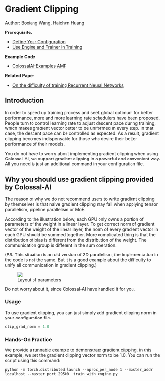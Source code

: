 # Gradient Clipping

Author: Boxiang Wang, Haichen Huang

**Prerequisite:**
- [Define Your Configuration](../basics/define_your_config.md)
- [Use Engine and Trainer in Training](../basics/engine_trainer.md)

**Example Code**
- [ColossalAI-Examples AMP](https://github.com/hpcaitech/ColossalAI-Examples/tree/main/features/amp)

**Related Paper**
- [On the difficulty of training Recurrent Neural Networks](https://arxiv.org/abs/1211.5063)

## Introduction

In order to speed up training process and seek global optimum for better performance, more and more learning
rate schedulers have been proposed. People turn to control learning rate to adjust descent pace during training,
which makes gradient vector better to be uniformed in every step. In that case, the descent pace can be
controlled as expected. As a result, gradient clipping becomes indispensable for those who desire their
better performance of their models.

You do not have to worry about implementing gradient clipping when using Colossal-AI, we support gradient
clipping in a powerful and convenient way. All you need is just an additional command in your configuration
file.

## Why you should use gradient clipping provided by Colossal-AI

The reason of why we do not recommend users to write gradient clipping by themselves is that naive gradient clipping
may fail when applying tensor parallelism, pipeline parallelism or MoE. 

According to the illustration below, each GPU only owns a portion of parameters of the weight in a linear layer. 
To get correct norm of gradient vector of the weight of the linear layer, the norm of every gradient vector in each GPU 
should be summed together. 
More complicated thing is that the distribution of bias is different from the distribution of the weight. 
The communication group is different in the sum operation. 

(PS: This situation is an old version of 2D parallelism, the implementation in the code is not the same. 
But it is a good example about the difficulty to unify all communication in gradient clipping.)

<figure style={{textAlign: "center"}}>
<img src="https://s2.loli.net/2022/01/28/KXiJPHt3Dum82cA.png"/>
<figcaption>Layout of parameters</figcaption>
</figure>

Do not worry about it, since Colossal-AI have handled it for you.

### Usage
To use gradient clipping, you can just simply add gradient clipping norm in your configuration file.
```python
clip_grad_norm = 1.0
```

### Hands-On Practice

We provide a [runnable example](https://github.com/hpcaitech/ColossalAI-Examples/tree/main/features/gradient_clipping)
to demonstrate gradient clipping. In this example, we set the gradient clipping vector norm to be 1.0. You can run the script using this command:

```shell
python -m torch.distributed.launch --nproc_per_node 1 --master_addr localhost --master_port 29500  train_with_engine.py
```
